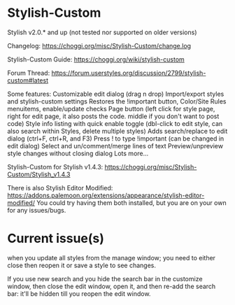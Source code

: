 # Stylish-Custom

Stylish v2.0.* and up (not tested nor supported on older versions)

Changelog: https://choggi.org/misc/Stylish-Custom/change.log

Stylish-Custom Guide: https://choggi.org/wiki/stylish-custom

Forum Thread: https://forum.userstyles.org/discussion/2799/stylish-custom#latest

Some features:
Customizable edit dialog (drag n drop)
Import/export styles and stylish-custom settings
Restores the !important button, Color/Site Rules menuitems, enable/update checks
Page button (left click for style page, right for edit page, it also posts the code. middle if you don't want to post code)
Style info listing with quick enable toggle (dbl-click to edit style, can also search within Styles, delete multiple styles)
Adds search/replace to edit dialog (ctrl+F, ctrl+R, and F3)
Press ! to type !important (can be changed in edit dialog)
Select and un/comment/merge lines of text
Preview/unpreview style changes without closing dialog
Lots more...



Stylish-Custom for Stylish v1.4.3:
https://choggi.org/misc/Stylish-Custom/Stylish_v1.4.3

There is also Stylish Editor Modified:
https://addons.palemoon.org/extensions/appearance/stylish-editor-modified/
You could try having them both installed, but you are on your own for any issues/bugs.

# Current issue(s)
when you update all styles from the manage window;
you need to either close then reopen it or save a style to see changes.

If you use new search and you hide the search bar in the customize window,
then close the edit window, open it, and then re-add the search bar:
it'll be hidden till you reopen the edit window.



